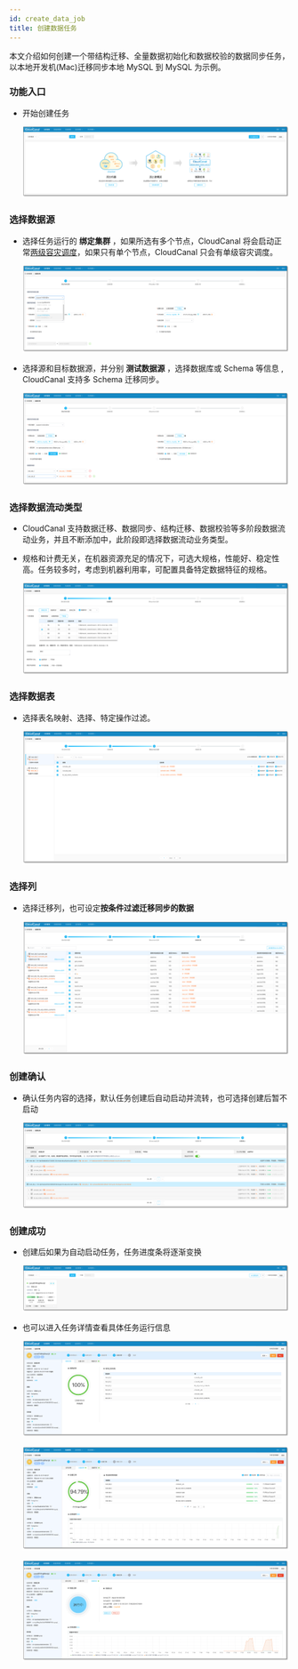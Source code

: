 ```yaml
---
id: create_data_job
title: 创建数据任务
---
```


本文介绍如何创建一个带结构迁移、全量数据初始化和数据校验的数据同步任务，以本地开发机(Mac)迁移同步本地 MySQL 到 MySQL 为示例。

### 功能入口

- 开始创建任务

  ![](assets/create_data_job/create_job_entry.png)

### 选择数据源

- 选择任务运行的 **绑定集群** ，如果所选有多个节点，CloudCanal 将会启动正常[两级容灾调度](product_arch.md)，如果只有单个节点，CloudCanal 只会有单级容灾调度。

  ![](assets/create_data_job/create_job_select_cluster.png)

- 选择源和目标数据源，并分别 **测试数据源** ，选择数据库或 Schema 等信息 , CloudCanal 支持多 Schema 迁移同步。

  ![](assets/create_data_job/create_job_test_conn.png)

### 选择数据流动类型

- CloudCanal 支持数据迁移、数据同步、结构迁移、数据校验等多阶段数据流动业务，并且不断添加中，此阶段即选择数据流动业务类型。
- 规格和计费无关，在机器资源充足的情况下，可选大规格，性能好、稳定性高。任务较多时，考虑到机器利用率，可配置具备特定数据特征的规格。

  ![](assets/create_data_job/create_job_spec.png)

### 选择数据表

- 选择表名映射、选择、特定操作过滤。

  ![](assets/create_data_job/create_job_table.png)

### 选择列

- 选择迁移列，也可设定**按条件过滤迁移同步的数据**

  ![](assets/create_data_job/create_job_column.png)

### 创建确认

- 确认任务内容的选择，默认任务创建后自动启动并流转，也可选择创建后暂不启动

  ![](assets/create_data_job/create_job_summary.png)

### 创建成功

- 创建后如果为自动启动任务，任务进度条将逐渐变换

  ![](assets/create_data_job/create_job_running.png)

- 也可以进入任务详情查看具体任务运行信息

  ![](assets/create_data_job/create_job_struct.png)

  ![](assets/create_data_job/create_job_full.png)

  ![](assets/create_data_job/create_job_incre.png)



